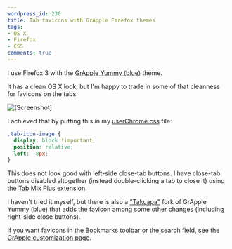 ```yaml
---
wordpress_id: 236
title: Tab favicons with GrApple Firefox themes
tags:
- OS X
- Firefox
- CSS
comments: true
---
```

I use Firefox 3 with the <a href="http://takebacktheweb.org/">GrApple Yummy (blue)</a> theme.

It has a clean OS X look, but I'm happy to trade in some of that cleanness for favicons on the tabs.

<img src="https://henrik.nyh.se/uploads/grapple-favicons.png" alt="[Screenshot]" class="bordered" />

<!--more-->

I achieved that by putting this in my <a href="http://support.mozilla.com/en-US/kb/Editing+configuration+files#userChrome_css">userChrome.css</a> file:

``` css
.tab-icon-image {
  display: block !important;
  position: relative;
  left: -8px;
}
```

This does not look good with left-side close-tab buttons. I have close-tab buttons disabled altogether (instead double-clicking a tab to close it) using the <a href="http://tmp.garyr.net/forum/viewtopic.php?t=9178">Tab Mix Plus extension</a>.

I haven't tried it myself, but there is also a <a href="http://www.isriya.com/node/2032/takuapa-themes-for-firefox-3">"Takuapa"</a> fork of GrApple Yummy (blue) that adds the favicon among some other changes (including right-side close buttons).

If you want favicons in the Bookmarks toolbar or the search field, see the <a href="http://takebacktheweb.org/CaE.html">GrApple customization page</a>.
